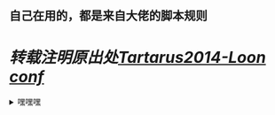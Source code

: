 ## 自己在用的，都是来自大佬的脚本规则
# *转载注明原出处[Tartarus2014-Loon conf](https://github.com/Tartarus2014/For-own-use/blob/master/Loon/Loon_sd_cn.conf)*
<details>
  <summary>嘿嘿嘿</summary>
  啥都没有，哈哈哈
  ![](https://s1.ax1x.com/2020/10/10/0sqCSs.jpg)
</details>

